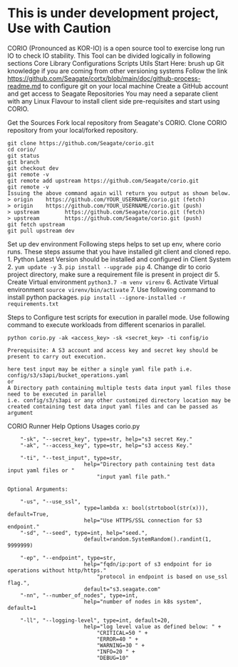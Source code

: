 # This is under development project, Use with Caution

CORIO (Pronounced as KOR-IO) is a open source tool to exercise long run IO to check IO stability.
This Tool can be divided logically in following sections
    Core Library
    Configurations
    Scripts
    Utils
Start Here:
brush up Git knowledge if you are coming from other versioning systems
Follow the link <https://github.com/Seagate/cortx/blob/main/doc/github-process-readme.md> to configure git on your local machine
Create a GitHub account and get access to Seagate Repositories
You may need a separate client with any Linux Flavour to install client side pre-requisites and start using CORIO.

Get the Sources
Fork local repository from Seagate's CORIO. Clone CORIO repository from your local/forked repository.

    git clone https://github.com/Seagate/corio.git
    cd corio/
    git status
    git branch
    git checkout dev
    git remote -v
    git remote add upstream https://github.com/Seagate/corio.git
    git remote -v
    Issuing the above command again will return you output as shown below.
    > origin    https://github.com/YOUR_USERNAME/corio.git (fetch)
    > origin    https://github.com/YOUR_USERNAME/corio.git (push)
    > upstream        https://github.com/Seagate/corio.git (fetch)
    > upstream        https://github.com/Seagate/corio.git (push)
    git fetch upstream
    git pull upstream dev

Set up dev environment
    Following steps helps to set up env, where corio runs. These steps assume that you have installed git client and cloned repo.
    1. Python Latest Version should be installed and configured in Client System
    2. `yum update -y`
    3. `pip install --upgrade pip`
    4. Change dir to corio project directory, make sure a requirement file is present in project dir
    5. Create Virtual environment `python3.7 -m venv virenv`
    6. Activate Virtual environment `source virenv/bin/activate`
    7. Use following command to install python packages.
            `pip install --ignore-installed -r requirements.txt`

Steps to Configure test scripts for execution in parallel mode.
    Use following command to execute workloads from different scenarios in parallel.

    python corio.py -ak <access_key> -sk <secret_key> -ti config/io

    Prerequisite: A S3 account and access key and secret key should be present to carry out execution.

    here test input may be either a single yaml file path i.e. config/s3/s3api/bucket_operations.yaml
    or
    A Directory path containing multiple tests data input yaml files those need to be executed in parallel
    i.e. config/s3/s3api or any other customized directory location may be created containing test data input yaml files and can be passed as argument

CORIO Runner Help Options
    Usages corio.py

        "-sk", "--secret_key", type=str, help="s3 secret Key."
        "-ak", "--access_key", type=str, help="s3 access Key."

        "-ti", "--test_input", type=str,
                            help="Directory path containing test data input yaml files or "
                                "input yaml file path."

    Optional Arguments:

        "-us", "--use_ssl",
                            type=lambda x: bool(strtobool(str(x))), default=True,
                            help="Use HTTPS/SSL connection for S3 endpoint."
        "-sd", "--seed", type=int, help="seed.",
                            default=random.SystemRandom().randint(1, 9999999)

        "-ep", "--endpoint", type=str,
                            help="fqdn/ip:port of s3 endpoint for io operations without http/https."
                                "protocol in endpoint is based on use_ssl flag.",
                            default="s3.seagate.com"
        "-nn", "--number_of_nodes", type=int,
                            help="number of nodes in k8s system", default=1

        "-ll", "--logging-level", type=int, default=20,
                            help="log level value as defined below: " +
                                "CRITICAL=50 " +
                                "ERROR=40 " +
                                "WARNING=30 " +
                                "INFO=20 " +
                                "DEBUG=10"
